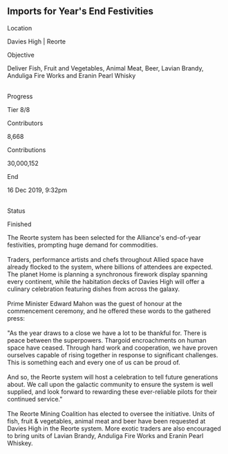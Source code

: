 ## Imports for Year\'s End Festivities

Location

Davies High \| Reorte

Objective

Deliver Fish, Fruit and Vegetables, Animal Meat, Beer, Lavian Brandy,
Anduliga Fire Works and Eranin Pearl Whisky

\
Progress

Tier 8/8

Contributors

8,668

Contributions

30,000,152

End

16 Dec 2019, 9:32pm

\
Status

Finished

The Reorte system has been selected for the Alliance\'s end-of-year
festivities, prompting huge demand for commodities.​\
​\
Traders, performance artists and chefs throughout Allied space have
already flocked to the system, where billions of attendees are expected.
The planet Home is planning a synchronous firework display spanning
every continent, while the habitation decks of Davies High will offer a
culinary celebration featuring dishes from across the galaxy.​\
​\
Prime Minister Edward Mahon was the guest of honour at the commencement
ceremony, and he offered these words to the gathered press:​\
\
\"As the year draws to a close we have a lot to be thankful for. There
is peace between the superpowers. Thargoid encroachments on human space
have ceased. Through hard work and cooperation, we have proven ourselves
capable of rising together in response to significant challenges. This
is something each and every one of us can be proud of.\
\
And so, the Reorte system will host a celebration to tell future
generations about. We call upon the galactic community to ensure the
system is well supplied, and look forward to rewarding these
ever-reliable pilots for their continued service.\"\
\
The Reorte Mining Coalition has elected to oversee the initiative. Units
of fish, fruit & vegetables, animal meat and beer have been requested at
Davies High in the Reorte system. More exotic traders are also
encouraged to bring units of Lavian Brandy, Anduliga Fire Works and
Eranin Pearl Whiskey.​\
​
